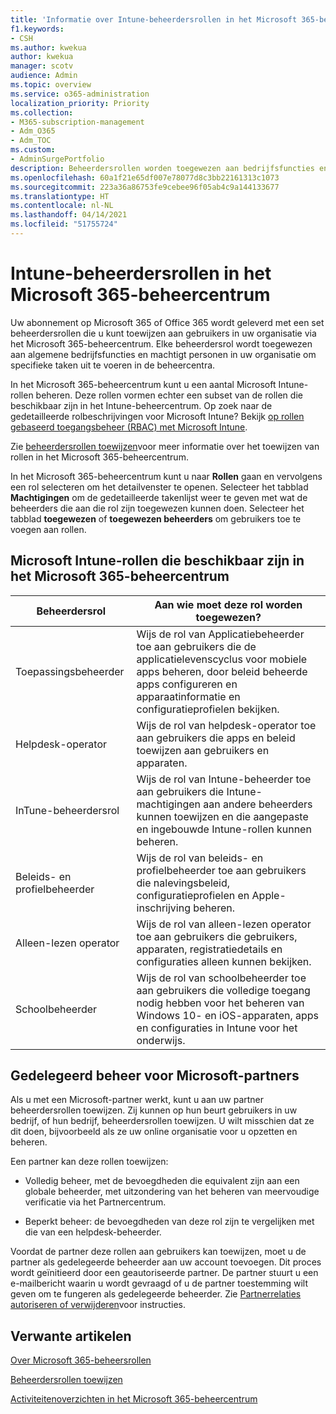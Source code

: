 ```yaml
---
title: 'Informatie over Intune-beheerdersrollen in het Microsoft 365-beheercentrum '
f1.keywords:
- CSH
ms.author: kwekua
author: kwekua
manager: scotv
audience: Admin
ms.topic: overview
ms.service: o365-administration
localization_priority: Priority
ms.collection:
- M365-subscription-management
- Adm_O365
- Adm_TOC
ms.custom:
- AdminSurgePortfolio
description: Beheerdersrollen worden toegewezen aan bedrijfsfuncties en geven machtigingen om specifieke taken uit te voeren in het Beheercentrum. De Servicebeheerder opent bijvoorbeeld supporttickets met Microsoft.
ms.openlocfilehash: 60a1f21e65df007e78077d8c3bb22161313c1073
ms.sourcegitcommit: 223a36a86753fe9cebee96f05ab4c9a144133677
ms.translationtype: HT
ms.contentlocale: nl-NL
ms.lasthandoff: 04/14/2021
ms.locfileid: "51755724"
---
```

# <a name="intune-admin-roles-in-the-microsoft-365-admin-center"></a>Intune-beheerdersrollen in het Microsoft 365-beheercentrum 

Uw abonnement op Microsoft 365 of Office 365 wordt geleverd met een set beheerdersrollen die u kunt toewijzen aan gebruikers in uw organisatie via het Microsoft 365-beheercentrum. Elke beheerdersrol wordt toegewezen aan algemene bedrijfsfuncties en machtigt personen in uw organisatie om specifieke taken uit te voeren in de beheercentra.

In het Microsoft 365-beheercentrum kunt u een aantal Microsoft Intune-rollen beheren. Deze rollen vormen echter een subset van de rollen die beschikbaar zijn in het Intune-beheercentrum. Op zoek naar de gedetailleerde rolbeschrijvingen voor Microsoft Intune? Bekijk [op rollen gebaseerd toegangsbeheer (RBAC) met Microsoft Intune](/mem/intune/fundamentals/role-based-access-control).

Zie [beheerdersrollen toewijzen](assign-admin-roles.md)voor meer informatie over het toewijzen van rollen in het Microsoft 365-beheercentrum.

In het Microsoft 365-beheercentrum kunt u naar **Rollen** gaan en vervolgens een rol selecteren om het detailvenster te openen. Selecteer het tabblad **Machtigingen** om de gedetailleerde takenlijst weer te geven met wat de beheerders die aan die rol zijn toegewezen kunnen doen. Selecteer het tabblad **toegewezen** of **toegewezen beheerders** om gebruikers toe te voegen aan rollen.

## <a name="microsoft-intune-roles-available-in-the-microsoft-365-admin-center"></a>Microsoft Intune-rollen die beschikbaar zijn in het Microsoft 365-beheercentrum

|Beheerdersrol     |Aan wie moet deze rol worden toegewezen?  |
|---------|---------|
|Toepassingsbeheerder     |   Wijs de rol van Applicatiebeheerder toe aan gebruikers die de applicatielevenscyclus voor mobiele apps beheren, door beleid beheerde apps configureren en apparaatinformatie en configuratieprofielen bekijken.  |
|Helpdesk-operator     |   Wijs de rol van helpdesk-operator toe aan gebruikers die apps en beleid toewijzen aan gebruikers en apparaten. |
|InTune-beheerdersrol    |   Wijs de rol van Intune-beheerder toe aan gebruikers die Intune-machtigingen aan andere beheerders kunnen toewijzen en die aangepaste en ingebouwde Intune-rollen kunnen beheren.   |
|Beleids- en profielbeheerder     |   Wijs de rol van beleids- en profielbeheerder toe aan gebruikers die nalevingsbeleid, configuratieprofielen en Apple-inschrijving beheren.   |
|Alleen-lezen operator     |   Wijs de rol van alleen-lezen operator toe aan gebruikers die gebruikers, apparaten, registratiedetails en configuraties alleen kunnen bekijken.   |
|Schoolbeheerder     |   Wijs de rol van schoolbeheerder toe aan gebruikers die volledige toegang nodig hebben voor het beheren van Windows 10- en iOS-apparaten, apps en configuraties in Intune voor het onderwijs.   |

## <a name="delegated-administration-for-microsoft-partners"></a>Gedelegeerd beheer voor Microsoft-partners

Als u met een Microsoft-partner werkt, kunt u aan uw partner beheerdersrollen toewijzen. Zij kunnen op hun beurt gebruikers in uw bedrijf, of hun bedrijf, beheerdersrollen toewijzen. U wilt misschien dat ze dit doen, bijvoorbeeld als ze uw online organisatie voor u opzetten en beheren.
  
Een partner kan deze rollen toewijzen: 
  
- Volledig beheer, met de bevoegdheden die equivalent zijn aan een globale beheerder, met uitzondering van het beheren van meervoudige verificatie via het Partnercentrum.

- Beperkt beheer: de bevoegdheden van deze rol zijn te vergelijken met die van een helpdesk-beheerder.

Voordat de partner deze rollen aan gebruikers kan toewijzen, moet u de partner als gedelegeerde beheerder aan uw account toevoegen. Dit proces wordt geïnitieerd door een geautoriseerde partner. De partner stuurt u een e-mailbericht waarin u wordt gevraagd of u de partner toestemming wilt geven om te fungeren als gedelegeerde beheerder. Zie [Partnerrelaties autoriseren of verwijderen](../misc/add-partner.md)voor instructies.
  
## <a name="related-articles"></a>Verwante artikelen

[Over Microsoft 365-beheersrollen](about-admin-roles.md)

[Beheerdersrollen toewijzen](assign-admin-roles.md)

[Activiteitenoverzichten in het Microsoft 365-beheercentrum](../activity-reports/activity-reports.md)